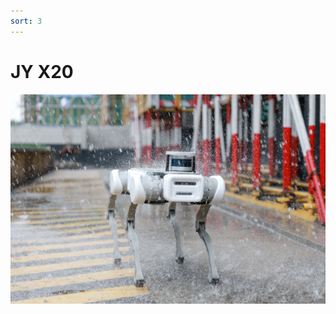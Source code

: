```yaml
---
sort: 3
---
```



# JY X20


<center>
<img src="/assets/images/JYx20.jpeg" width="600px"/>
</center>

